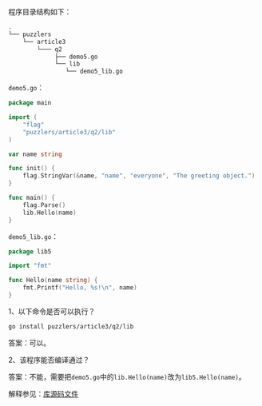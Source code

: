 程序目录结构如下：
```bash
.
└── puzzlers
    └── article3
        └─── q2
             ├── demo5.go
             └── lib
                └── demo5_lib.go
```
`demo5.go`：
```go
package main

import (
	"flag"
	"puzzlers/article3/q2/lib"
)

var name string

func init() {
	flag.StringVar(&name, "name", "everyone", "The greeting object.")
}

func main() {
	flag.Parse()
	lib.Hello(name)
}
```
`demo5_lib.go`：
```go
package lib5

import "fmt"

func Hello(name string) {
	fmt.Printf("Hello, %s!\n", name)
}
```
1、以下命令是否可以执行？
```bash
go install puzzlers/article3/q2/lib
```
答案：可以。

2、该程序能否编译通过？

答案：不能，需要把`demo5.go`中的`lib.Hello(name)`改为`lib5.Hello(name)`。

解释参见：[库源码文件](https://time.geekbang.org/column/article/13176)